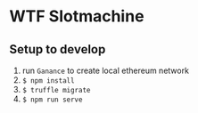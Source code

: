 # WTF Slotmachine

## Setup to develop
1. run `Ganance` to create local ethereum network
2. `$ npm install`
3. `$ truffle migrate`
4. `$ npm run serve`
